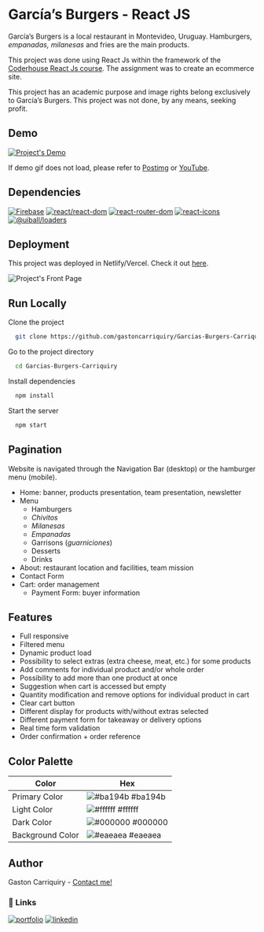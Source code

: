 # García’s Burgers - React JS

García’s Burgers is a local restaurant in Montevideo, Uruguay. Hamburgers, *empanadas, milanesas* and fries are the main products.

This project was done using React Js within the framework of the [Coderhouse React Js course](https://www.coderhouse.com.uy/online/reactjs). The assignment was to create an ecommerce site.

This project has an academic purpose and image rights belong exclusively to García’s Burgers. This project was not done, by any means, seeking profit.
## Demo
[![Project's Demo](https://i.postimg.cc/Yq1NcTDC/demo.gif)](https://postimg.cc/rKwRxZLB)

If demo gif does not load, please refer to [Postimg](https://i.postimg.cc/Yq1NcTDC/demo.gif) or [YouTube](https://youtu.be/RkqmZtGxQGU).

## Dependencies

[![Firebase](https://img.shields.io/badge/firebase-%5E9.8.1-orange)](https://github.com/firebase/firebase-js-sdk)
[![react/react-dom](https://img.shields.io/badge/react/react--dom-%5E18.0.0-9cf)](https://es.reactjs.org/docs/react-dom.html)
[![react-router-dom](https://img.shields.io/badge/react--router--dom-%5E6.3.0-red)](https://v5.reactrouter.com/web/guides/)
[![react-icons](https://img.shields.io/badge/react--icons-%5E4.3.1-lightgrey)](https://react-icons.github.io/react-icons)
[![@uiball/loaders](https://img.shields.io/badge/%40uiball%2Floaders-%5E1.2.6-black)](https://uiball.com/loaders/)


## Deployment

This project was deployed in Netlify/Vercel. Check it out [here]().

![Project's Front Page](https://i.postimg.cc/W11Pgw0s/front-Page.png)



## Run Locally

Clone the project

```bash
  git clone https://github.com/gastoncarriquiry/Garcias-Burgers-Carriquiry.git
```

Go to the project directory

```bash
  cd Garcias-Burgers-Carriquiry
```

Install dependencies

```bash
  npm install
```

Start the server

```bash
  npm start
```


## Pagination

Website is navigated through the Navigation Bar (desktop) or the hamburger menu (mobile).

* Home: banner, products presentation, team presentation, newsletter
* Menu
  - Hamburgers
  - *Chivitos*
  - *Milanesas*
  - *Empanadas*
  - Garrisons (*guarniciones*)
  - Desserts
  - Drinks
* About: restaurant location and facilities, team mission
* Contact Form
* Cart: order management
  - Payment Form: buyer information


## Features

- Full responsive
- Filtered menu
- Dynamic product load
- Possibility to select extras (extra cheese, meat, etc.) for some products
- Add comments for individual product and/or whole order
- Possibility to add more than one product at once
- Suggestion when cart is accessed but empty
- Quantity modification and remove options for individual product in cart
- Clear cart button
- Different display for products with/without extras selected
- Different payment form for takeaway or delivery options
- Real time form validation
- Order confirmation + order reference


## Color Palette

| Color             | Hex                                                                |
| ----------------- | ------------------------------------------------------------------ |
| Primary Color | ![#ba194b](https://via.placeholder.com/10/ba194b?text=+) #ba194b |
| Light Color | ![#ffffff](https://via.placeholder.com/10/ffffff?text=+) #ffffff |
| Dark Color | ![#000000](https://via.placeholder.com/10/000000?text=+) #000000 |
| Background Color | ![#eaeaea](https://via.placeholder.com/10/eaeaea?text=+) #eaeaea |


## Author
 Gaston Carriquiry - [Contact me!](mailto:gastoncarriquiry@gmail.com)


### 🔗 Links
[![portfolio](https://img.shields.io/badge/my_portfolio-000?style=for-the-badge&logo=ko-fi&logoColor=white)](http://gastoncarriquiry.glitch.me/)
[![linkedin](https://img.shields.io/badge/linkedin-0A66C2?style=for-the-badge&logo=linkedin&logoColor=white)](https://www.linkedin.com/gastoncarriquiry)


